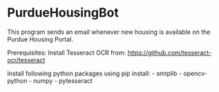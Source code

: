 # PurdueHousingBot
This program sends an email whenever new housing is available on the Purdue Housing Portal.

Prerequisites:
Install Tesseract OCR from: https://github.com/tesseract-ocr/tesseract

Install following python packages using pip install:
    - smtplib
    - opencv-python
    - numpy
    - pytesseract
